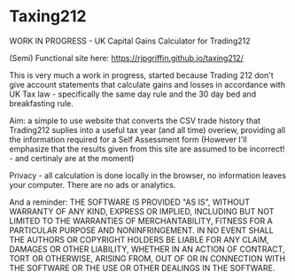 # Taxing212
WORK IN PROGRESS - UK Capital Gains Calculator for Trading212

(Semi) Functional site here: https://rjpgriffin.github.io/taxing212/

This is very much a work in progress, started because Trading 212 don't give account statements that calculate gains and losses in accordance with UK Tax law - specifically the same day rule and the 30 day bed and breakfasting rule.

Aim: a simple to use website that converts the CSV trade history that Trading212 suplies into a useful tax year (and all time) overiew, providing all the information required for a Self Assessment form (However I'll emphasize that the results given from this site are assumed to be incorrect! - and certinaly are at the moment)

Privacy - all calculation is done locally in the browser, no information leaves your computer. There are no ads or analytics.


And a reminder:
THE SOFTWARE IS PROVIDED "AS IS", WITHOUT WARRANTY OF ANY KIND, EXPRESS OR
IMPLIED, INCLUDING BUT NOT LIMITED TO THE WARRANTIES OF MERCHANTABILITY,
FITNESS FOR A PARTICULAR PURPOSE AND NONINFRINGEMENT. IN NO EVENT SHALL THE
AUTHORS OR COPYRIGHT HOLDERS BE LIABLE FOR ANY CLAIM, DAMAGES OR OTHER
LIABILITY, WHETHER IN AN ACTION OF CONTRACT, TORT OR OTHERWISE, ARISING FROM,
OUT OF OR IN CONNECTION WITH THE SOFTWARE OR THE USE OR OTHER DEALINGS IN THE
SOFTWARE.
